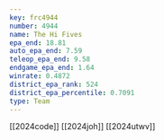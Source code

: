 ```yaml
---
key: frc4944
number: 4944
name: The Hi Fives
epa_end: 18.81
auto_epa_end: 7.59
teleop_epa_end: 9.58
endgame_epa_end: 1.64
winrate: 0.4872
district_epa_rank: 524
district_epa_percentile: 0.7091
type: Team
---
```

[[2024code]]
[[2024joh]]
[[2024utwv]]
